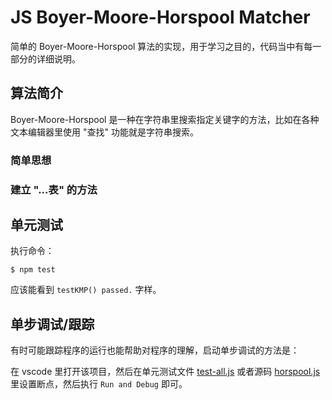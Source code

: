 # JS Boyer-Moore-Horspool Matcher

简单的 Boyer-Moore-Horspool 算法的实现，用于学习之目的，代码当中有每一部分的详细说明。

## 算法简介

Boyer-Moore-Horspool 是一种在字符串里搜索指定关键字的方法，比如在各种文本编辑器里使用 "查找" 功能就是字符串搜索。

### 简单思想

### 建立 "...表" 的方法

## 单元测试

执行命令：

`$ npm test`

应该能看到 `testKMP() passed.` 字样。

## 单步调试/跟踪

有时可能跟踪程序的运行也能帮助对程序的理解，启动单步调试的方法是：

在 vscode 里打开该项目，然后在单元测试文件 [test-all.js](./test/test-all.js) 或者源码 [horspool.js](./src/horspool.js) 里设置断点，然后执行 `Run and Debug` 即可。
